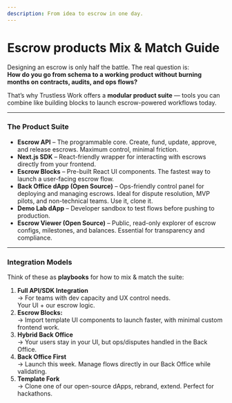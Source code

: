```yaml
---
description: From idea to escrow in one day.
---
```


# Escrow products Mix & Match Guide

Designing an escrow is only half the battle. The real question is:\
**How do you go from schema to a working product without burning months on contracts, audits, and ops flows?**

That’s why Trustless Work offers a **modular product suite** — tools you can combine like building blocks to launch escrow-powered workflows today.

***

### The Product Suite

* **Escrow API** – The programmable core. Create, fund, update, approve, and release escrows. Maximum control, minimal friction.
* **Next.js SDK** – React-friendly wrapper for interacting with escrows directly from your frontend.
* **Escrow Blocks** – Pre-built React UI components. The fastest way to launch a user-facing escrow flow.
* **Back Office dApp (Open Source)** – Ops-friendly control panel for deploying and managing escrows. Ideal for dispute resolution, MVP pilots, and non-technical teams. Use it, clone it.
* **Demo Lab dApp** – Developer sandbox to test flows before pushing to production.
* **Escrow Viewer (Open Source)** – Public, read-only explorer of escrow configs, milestones, and balances. Essential for transparency and compliance.

***

### Integration Models

Think of these as **playbooks** for how to mix & match the suite:

1. **Full API/SDK Integration**\
   → For teams with dev capacity and UX control needs.\
   Your UI + our escrow logic.
2. **Escrow Blocks:** \
   → Import template UI components to launch faster, with minimal custom frontend work.
3. **Hybrid Back Office**\
   → Your users stay in your UI, but ops/disputes handled in the Back Office.
4. **Back Office First**\
   → Launch this week. Manage flows directly in our Back Office while validating.
5. **Template Fork**\
   → Clone one of our open-source dApps, rebrand, extend. Perfect for hackathons.

